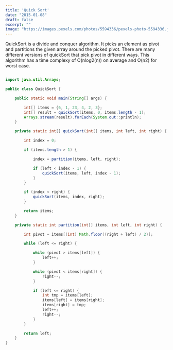 ```yaml
---
title: 'Quick Sort'
date: "2015-01-08"
draft: false
excerpt: ""
image: "https://images.pexels.com/photos/5594336/pexels-photo-5594336.jpeg?auto=compress&cs=tinysrgb&w=1260&h=750&dpr=2"
---
```


QuickSort is a divide and conquer algorithm. It picks an element as pivot and partitions the given array around the picked pivot. There are many different versions of quickSort that pick pivot in different ways. This algorithm has a time complexy of O(nlog2(n)) on average and O(n2) for worst case.


```java

import java.util.Arrays;

public class QuickSort {

    public static void main(String[] args) {

        int[] items = {6, 1, 23, 4, 2, 3};
        int[] result = quickSort(items, 0, items.length - 1);
        Arrays.stream(result).forEach(System.out::println);
    }

    private static int[] quickSort(int[] items, int left, int right) {

        int index = 0;

        if (items.length > 1) {

            index = partition(items, left, right);

            if (left < index - 1) {
                quickSort(items, left, index - 1);
            }
        }

        if (index < right) {
            quickSort(items, index, right);
        }

        return items;
    }

    private static int partition(int[] items, int left, int right) {

        int pivot = items[(int) Math.floor((right + left) / 2)];

        while (left <= right) {

            while (pivot > items[left]) {
                left++;
            }

            while (pivot < items[right]) {
                right--;
            }

            if (left <= right) {
                int tmp = items[left];
                items[left] = items[right];
                items[right] = tmp;
                left++;
                right--;
            }
        }

        return left;
    }
}
```

